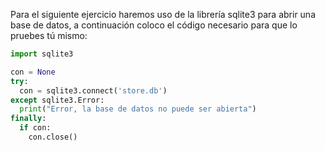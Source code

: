 Para el siguiente ejercicio haremos uso de la librería sqlite3 para 
abrir una base de datos, a continuación coloco el código necesario 
para que lo pruebes tú mismo:

```python
import sqlite3

con = None
try:
  con = sqlite3.connect('store.db')
except sqlite3.Error:
  print("Error, la base de datos no puede ser abierta")
finally:
  if con:
    con.close()
```
